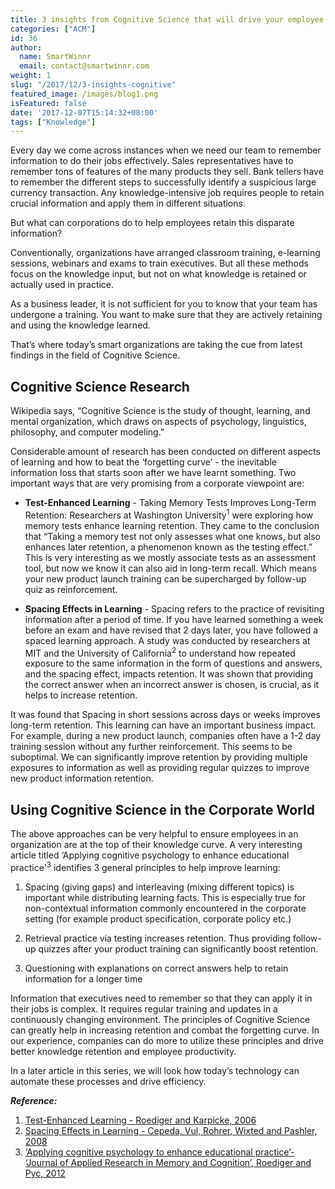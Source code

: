 ```yaml
---
title: 3 insights from Cognitive Science that will drive your employee knowledge
categories: ["ACM"]
id: 36
author:
  name: SmartWinnr
  email: contact@smartwinnr.com
weight: 1
slug: "/2017/12/3-insights-cognitive"
featured_image: /images/blog1.png
isFeatured: false
date: '2017-12-07T15:14:32+08:00'
tags: ["Knowledge"]
---
```


Every day we come across instances when we need our team to remember information to do their jobs effectively. Sales representatives have to remember tons of features of the many products they sell. Bank tellers have to remember the different steps to successfully identify a suspicious large currency transaction. Any knowledge-intensive job requires people to retain crucial information and apply them in different situations.

But what can corporations do to help employees retain this disparate information?

Conventionally, organizations have arranged classroom training, e-learning sessions, webinars and exams to train executives. But all these methods focus on the knowledge input, but not on what knowledge is retained or actually used in practice.

As a business leader, it is not sufficient for you to know that your team has undergone a training. You want to make sure that they are actively retaining and using the knowledge learned.

That’s where today’s smart organizations are taking the cue from latest findings in the field of Cognitive Science.

## Cognitive Science Research

Wikipedia says, “Cognitive Science is the study of thought, learning, and mental organization, which draws on aspects of psychology, linguistics, philosophy, and computer modeling.”

Considerable amount of research has been conducted on different aspects of learning and how to beat the ‘forgetting curve’ - the inevitable information loss that starts soon after we have learnt something. Two important ways that are very promising from a corporate viewpoint are:

  * **Test-Enhanced Learning** - Taking Memory Tests Improves Long-Term Retention: Researchers at Washington University<sup>1</sup> were exploring how memory tests enhance learning retention. They came to the conclusion that “Taking a memory test not only assesses what one knows, but also enhances later retention, a phenomenon known as the testing effect.” This is very interesting as we mostly associate tests as an assessment tool, but now we know it can also aid in long-term recall. Which means your new product launch training can be supercharged by follow-up quiz as reinforcement.

  * **Spacing Effects in Learning** -  Spacing refers to the practice of revisiting information after a period of time. If you have learned something a week before an exam and have revised that 2 days later, you have followed a spaced learning approach. A study was conducted by researchers at MIT and the University of California<sup>2</sup> to understand how repeated exposure to the same information in the form of questions and answers, and the spacing effect, impacts retention. It was shown that providing the correct answer when an incorrect answer is chosen, is crucial, as it helps to increase retention.

It was found that Spacing in short sessions across days or weeks improves long-term retention. This learning can have an important business impact. For example, during a new product launch, companies often have a 1-2 day training session without any further reinforcement. This seems to be suboptimal. We can significantly improve retention by providing multiple exposures to information as well as providing regular quizzes to improve new product information retention.

## Using Cognitive Science in the Corporate World

The above approaches can be very helpful to ensure employees in an organization are at the top of their knowledge curve. A very interesting article titled ‘Applying cognitive psychology to enhance educational practice'<sup>3</sup> identifies 3 general principles to help improve learning:

  1.  Spacing (giving gaps) and interleaving (mixing different topics) is important while distributing learning facts. This is especially true for non-contextual information commonly encountered in the corporate setting (for example product specification, corporate policy etc.)

  2.  Retrieval practice via testing increases retention. Thus providing follow-up quizzes after your product training can significantly boost retention.

  3.  Questioning with explanations on correct answers help to retain information for a longer time

Information that executives need to remember so that they can apply it in their jobs is complex. It requires regular training and updates in a continuously changing environment. The principles of Cognitive Science can greatly help in increasing retention and combat the forgetting curve. In our experience, companies can do more to utilize these principles and drive better knowledge retention and employee productivity.

In a later article in this series, we will look how today’s technology can automate these processes and drive efficiency.

**_Reference:_**

  1.  [Test-Enhanced Learning - Roediger and Karpicke, 2006](http://learninglab.psych.purdue.edu/downloads/2006_Roediger_Karpicke_PsychSci.pdf)
  2.  [Spacing Effects in Learning - Cepeda, Vul, Rohrer, Wixted and Pashler, 2008](http://wixtedlab.ucsd.edu/publications/wixted/Cepeda_Vul_Rohrer_Wixted_Pashler.pdf)
  3.  [‘Applying cognitive psychology to enhance educational practice’- ‘Journal of Applied Research in Memory and Cognition’, Roediger and Pyc, 2012](http://psych.wustl.edu/memory/Roddy%20article%20PDF%27s/Roediger%20&%20Pyc%20(2012)a_MemCog.pdf)
